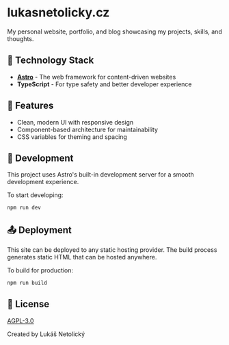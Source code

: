 # lukasnetolicky.cz

My personal website, portfolio, and blog showcasing my projects, skills, and thoughts.

## 🧰 Technology Stack

- **[Astro](https://astro.build/)** - The web framework for content-driven websites
- **TypeScript** - For type safety and better developer experience

## 📝 Features

- Clean, modern UI with responsive design
- Component-based architecture for maintainability
- CSS variables for theming and spacing

## 🔄 Development

This project uses Astro's built-in development server for a smooth development experience.

To start developing:

```bash
npm run dev
```

## 📤 Deployment

This site can be deployed to any static hosting provider. The build process generates static HTML that can be hosted anywhere.

To build for production:

```bash
npm run build
```

## 📄 License
[AGPL-3.0](LICENSE)

Created by Lukáš Netolický
